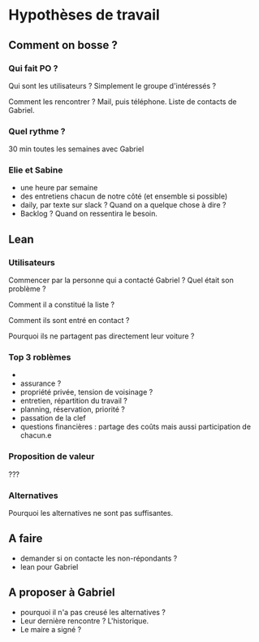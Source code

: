 # Hypothèses de travail

## Comment on bosse ?

### Qui fait PO ? 

Qui sont les utilisateurs ? Simplement le groupe d'intéressés ? 

Comment les rencontrer ? Mail, puis téléphone.
Liste de contacts de Gabriel.

### Quel rythme ?

30 min toutes les semaines avec Gabriel

### Elie et Sabine

- une heure par semaine
- des entretiens chacun de notre côté (et ensemble si possible) 
- daily, par texte sur slack ? Quand on a quelque chose à dire ?
- Backlog ? Quand on ressentira le besoin. 

## Lean

### Utilisateurs

Commencer par la personne qui a contacté Gabriel ? Quel était son problème ? 

Comment il a constitué la liste ?

Comment ils sont entré en contact ?

Pourquoi ils ne partagent pas directement leur voiture ?

### Top 3 roblèmes

- 
- assurance ? 
- propriété privée, tension de voisinage ? 
- entretien, répartition du travail ?
- planning, réservation, priorité ? 
- passation de la clef
- questions financières : partage des coûts mais aussi participation de chacun.e

### Proposition de valeur

??? 

### Alternatives

Pourquoi les alternatives ne sont pas suffisantes.

#### 

## A faire 
- demander si on contacte les non-répondants ?
- lean pour Gabriel

## A proposer à Gabriel 
- pourquoi il n'a pas creusé les alternatives ?
- Leur dernière rencontre ? L'historique.
- Le maire a signé ?
